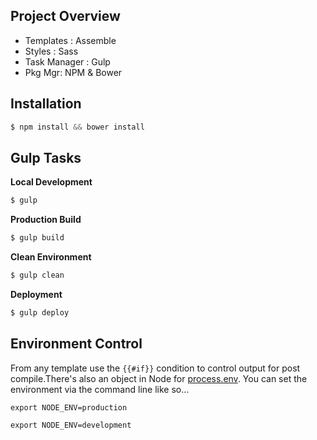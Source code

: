 ## Project Overview

 - Templates : Assemble
 - Styles : Sass
 - Task Manager : Gulp
 - Pkg Mgr: NPM & Bower

## Installation

```javascript
$ npm install && bower install
```

## Gulp Tasks

**Local Development**

```javascript
$ gulp
```

**Production Build**

```javascript
$ gulp build
```

**Clean Environment**

```javascript
$ gulp clean
```

**Deployment**

```javascript
$ gulp deploy
```

## Environment Control

From any template use the ``{{#if}}`` condition to control output for post compile.There's also an object in Node for [process.env](https://nodejs.org/api/process.html#process_process_env). You can set the environment via the command line like so…

```shell
export NODE_ENV=production
```
```shell
export NODE_ENV=development
```
